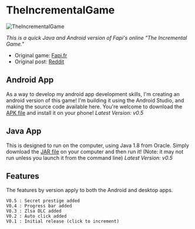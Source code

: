 TheIncrementalGame
==================
![TheIncrementalGame](https://raw.githubusercontent.com/flakeparadigm/TheIncrementalGame/master/art/ic_launcher_tig.png)


_This is a quick Java and Android version of Fapi's online "The Incremental Game."_

- Original game: [Fapi.fr](http://www.fapi.fr/theincrementalgame/)
- Original post: [Reddit](http://www.reddit.com/r/incremental_games/comments/2phlau/ive_just_finished_my_first_incremental_game_what/)


Android App
-----------
As a way to develop my android app development skills, I'm creating an android version of this game! I'm building it using the Android Studio, and making the source code available here. You're welcome to download the [APK file](https://github.com/flakeparadigm/TheIncrementalGame/blob/master/app/app-release.apk?raw=true) and install it on your phone!
*Latest Version: v0.5*


Java App
--------
This is designed to run on the computer, using Java 1.8 from Oracle. Simply download the [JAR file](https://github.com/flakeparadigm/TheIncrementalGame/blob/master/java-app/TheIncrementalGame.jar?raw=true) on your computer and then run it! (Note: it may not run unless you launch it from the command line)
*Latest Version: v0.5*

Features
---------
The features by version apply to both the Android and desktop apps.
```
V0.5 : Secret prestige added
V0.4 : Progress bar added
V0.3 : Zlsa DLC added
V0.2 : Auto click added
V0.1 : Initial release (click to increment)
```
